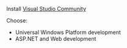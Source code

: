 
Install [Visual Studio Community](https://www.visualstudio.com/)

Choose:
- Universal Windows Platform development
- ASP.NET and Web development 

